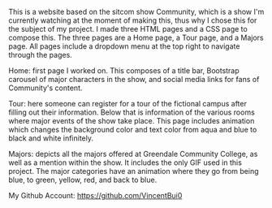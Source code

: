 This is a website based on the sitcom show Community, which is a show I'm currently watching at the moment of making this, thus why I chose this for the subject of my project. I made three HTML pages
and a CSS page to compose this. The three pages are a Home page, a Tour page, and a Majors page. All pages include a dropdown menu at the top right to navigate through the pages.

Home: first page I worked on. This composes of a title bar, Bootstrap carousel of major characters in the show, and social media links for fans of Community's content.

Tour: here someone can register for a tour of the fictional campus after filling out their information. Below that is information of the various rooms where major events of the show take place. This page includes animation which changes the background color and text color from aqua and blue to black and white infinitely.

Majors: depicts all the majors offered at Greendale Community College, as well as a mention within the show. It includes the only GIF used in this project. The major categories have an animation where they go from being blue, to green, yellow, red, and back to blue.

My Github Account: https://github.com/VincentBui0

